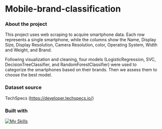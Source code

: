 # Mobile-brand-classification

### About the project
This project uses web scraping to acquire smartphone data. Each row represents a single smartphone, while the columns show the Name, Display Size, Display Resolution, Camera Resolution, color, Operating System, Width and Weight, and Brand.

Following visualization and cleaning, four models (LogisticRegression, SVC, DecisionTreeClassifier, and RandomForestClassifier) were used to categorize the smartphones based on their brands. Then we assess them to choose the best model.

### Dataset source
TechSpecs (https://developer.techspecs.io/)

### Built with
[![My Skills](https://skillicons.dev/icons?i=python)](https://skillicons.dev)
